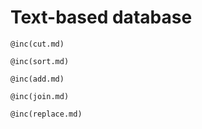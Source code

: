 # Text-based database

```
@inc(cut.md)
```

```
@inc(sort.md)
```

```
@inc(add.md)
```

```
@inc(join.md)
```

```
@inc(replace.md)
```

